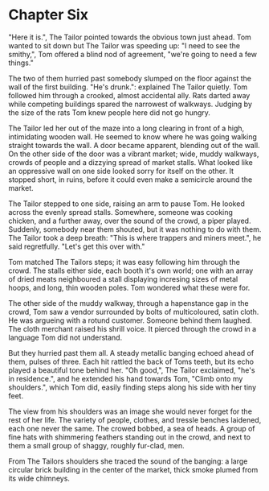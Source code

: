 # Chapter Six

"Here it is.", The Tailor pointed towards the obvious town just ahead. Tom wanted to sit down but The Tailor was speeding up: "I need to see the smithy,", Tom offered a blind nod of agreement, "we're going to need a few things."

The two of them hurried past somebody slumped on the floor against the wall of the first building. "He's drunk.": explained The Tailor quietly. Tom followed him through a crooked, almost accidental ally. Rats darted away while competing buildings spared the narrowest of walkways. Judging by the size of the rats Tom knew people here did not go hungry.

The Tailor led her out of the maze into a long clearing in front of a high, intimidating wooden wall. He seemed to know where he was going walking straight towards the wall. A door became apparent, blending out of the wall. On the other side of the door was a vibrant market; wide, muddy walkways, crowds of people and a dizzying spread of market stalls. What looked like an oppressive wall on one side looked sorry for itself on the other. It stopped short, in ruins, before it could even make a semicircle around the market.

The Tailor stepped to one side, raising an arm to pause Tom. He looked across the evenly spread stalls. Somewhere, someone was cooking chicken, and a further away, over the sound of the crowd, a piper played. Suddenly, somebody near them shouted, but it was nothing to do with them. The Tailor took a deep breath: "This is where trappers and miners meet.", he said regretfully. "Let's get this over with."

Tom matched The Tailors steps; it was easy following him through the crowd. The stalls either side, each booth it's own world; one with an array of dried meats neighboured a stall displaying incresing sizes of metal hoops, and long, thin wooden poles. Tom wondered what these were for.

The other side of the muddy walkway, through a hapenstance gap in the crowd, Tom saw a vendor surrounded by bolts of multicoloured, satin cloth. He was argueing with a rotund customer. Someone behind them laughed. The cloth merchant raised his shrill voice. It pierced through the crowd in a language Tom did not understand.

But they hurried past them all. A steady metallic banging echoed ahead of them, pulses of three. Each hit rattled the back of Toms teeth, but its echo played a beautiful tone behind her. "Oh good,", The Tailor exclaimed, "he's in residence.", and he extended his hand towards Tom, "Climb onto my shoulders.", which Tom did, easily finding steps along his side with her tiny feet. 

The view from his shoulders was an image she would never forget for the rest of her life. The variety of people, clothes, and tressle benches laidened, each one never the same. The crowed bobbed, a sea of heads. A group of fine hats with shimmering feathers standing out in the crowd, and next to them a small group of shaggy, roughly fur-clad, men.

From The Tailors shoulders she traced the sound of the banging: a large circular brick building in the center of the market, thick smoke plumed from its wide chimneys.

